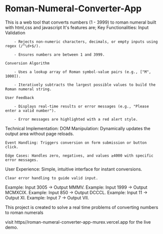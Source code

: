 # Roman-Numeral-Converter-App
This is a web tool that converts numbers (1 - 3999) to roman numeral built with html,css and javascript
It's features are;
Key Functionalities:
    Input Validation

        - Rejects non-numeric characters, decimals, or empty inputs using regex (/^\d+$/).

        - Ensures numbers are between 1 and 3999.

    Conversion Algorithm

        - Uses a lookup array of Roman symbol-value pairs (e.g., ["M", 1000]).

        - Iteratively subtracts the largest possible values to build the Roman numeral string.

    User Feedback

        - Displays real-time results or error messages (e.g., "Please enter a valid number").

        - Error messages are highlighted with a red alert style.

Technical Implementation:
    DOM Manipulation: Dynamically updates the output area without page reloads.

    Event Handling: Triggers conversion on form submission or button click.

    Edge Cases: Handles zero, negatives, and values ≥4000 with specific error messages.

User Experience:
    Simple, intuitive interface for instant conversions.

    Clear error handling to guide valid input.

Example: Input 3005 → Output MMMV.
Example: Input 1999 → Output MCMXCIX.
Example: Input 850 → Output DCCCL.
Example: Input 11 → Output XI.
Example: Input 7 → Output VII.

This project is created to solve a real time problems of converting numbers to roman numerals

visit https//roman-numeral-converter-app-murex.vercel.app for the live demo.